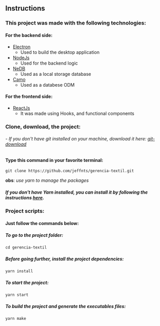 ## Instructions

### This project was made with the following technologies:

#### For the backend side:
- [Electron](https://electronjs.org/)
    - Used to build the desktop application
- [NodeJs](https://nodejs.org/en/)
    - Used for the backend logic
- [NeDB](https://github.com/louischatriot/nedb)
    - Used as a local storage database
- [Camo](https://github.com/scottwrobinson/camo)
     - Used as a databese ODM 

#### For the frontend side:
- [ReactJs](https://reactjs.org/)
    - It was made using Hooks, and functional components

### Clone, download, the project:
###### - If you don't have git installed on your machine, download it here: [git-download](https://git-scm.com/downloads)
#### Type this command in your favorite terminal:
```
git clone https://github.com/jeffnts/gerencia-textil.git
```


**obs**: *use yarn to manage the packages*

##### If you don't have Yarn installed, you can install it by following the instructions [here](https://classic.yarnpkg.com/en/docs/install/).



### Project scripts:
#### Just follow the commands below:

##### To go to  the project folder:
```
cd gerencia-textil
```
##### Before going further, install the project dependencies:
```
yarn install
```

##### To start the project:
```
yarn start
```

##### To build the project and generate the executables files:
```
yarn make
```
